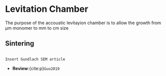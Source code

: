 # Levitation Chamber

<p class="emphase">The purpose of the accoustic levitayion chamber is to allow the growth from µm monomer to mm to cm size </p>



## Sintering

```{note}

Insert Gundlach SEM article

```

- **Review**:{cite:p}`Guo2019`